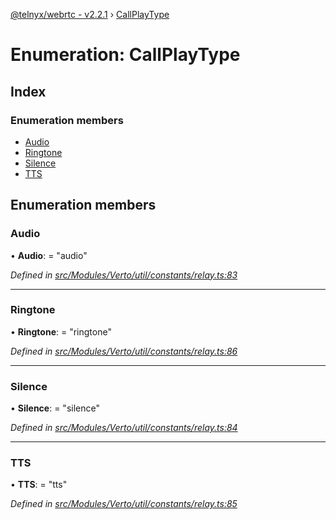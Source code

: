 [@telnyx/webrtc - v2.2.1](../README.md) › [CallPlayType](callplaytype.md)

# Enumeration: CallPlayType

## Index

### Enumeration members

* [Audio](callplaytype.md#audio)
* [Ringtone](callplaytype.md#ringtone)
* [Silence](callplaytype.md#silence)
* [TTS](callplaytype.md#tts)

## Enumeration members

###  Audio

• **Audio**: = "audio"

*Defined in [src/Modules/Verto/util/constants/relay.ts:83](https://github.com/team-telnyx/webrtc/blob/8cdca06/packages/js/src/Modules/Verto/util/constants/relay.ts#L83)*

___

###  Ringtone

• **Ringtone**: = "ringtone"

*Defined in [src/Modules/Verto/util/constants/relay.ts:86](https://github.com/team-telnyx/webrtc/blob/8cdca06/packages/js/src/Modules/Verto/util/constants/relay.ts#L86)*

___

###  Silence

• **Silence**: = "silence"

*Defined in [src/Modules/Verto/util/constants/relay.ts:84](https://github.com/team-telnyx/webrtc/blob/8cdca06/packages/js/src/Modules/Verto/util/constants/relay.ts#L84)*

___

###  TTS

• **TTS**: = "tts"

*Defined in [src/Modules/Verto/util/constants/relay.ts:85](https://github.com/team-telnyx/webrtc/blob/8cdca06/packages/js/src/Modules/Verto/util/constants/relay.ts#L85)*
